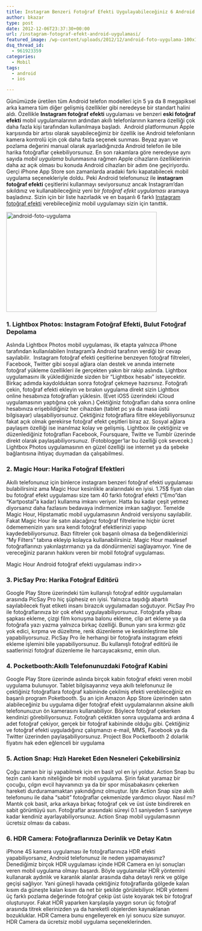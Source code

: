 ```yaml
---
title: Instagram Benzeri Fotoğraf Efekti Uygulayabileceğiniz 6 Android Uygulaması
author: bkazar
type: post
date: 2012-12-06T23:37:30+00:00
url: /instagram-fotograf-efekt-android-uygulamasi/
featured_image: /wp-content/uploads/2012/12/android-foto-uygulama-100x100.jpg
dsq_thread_id:
  - 961923359
categories:
  - Mobil
tags:
  - android
  - ios

---
```

Günümüzde üretilen tüm Android telefon modelleri için 5 ya da 8 megapiksel arka kamera tüm diğer gelişmiş özellikler gibi neredeyse bir standart halini aldı. Özellikle **Instagram fotoğraf efekti** uygulaması ve benzeri **eski fotoğraf efekti** mobil uygulamalarının ardından akıllı telefonlarının kamera özelliği çok daha fazla kişi tarafından kullanılmaya başladı.  Android platformunun Apple karşısında bir artısı olarak sayabileceğimiz bir özellik ise Android telefonların kamera kontrolü için çok daha fazla seçenek sunması. Beyaz ayarı ve pozlama değerini manual olarak ayarladığınızda Android telefon ile bile harika fotoğraflar çekebiliyorsunuz. En son rakamlara göre neredeyse aynı sayıda _mobil uygulama_ bulunmasına rağmen Apple cihazların özelliklerinin daha az açık olması bu konuda Android cihazları bir adım öne geçiriyordu. Gerçi iPhone App Store son zamanlarda aradaki farkı kapatabilecek mobil uygulama seçenekleriyle doldu. Peki Android telefonunuz ile **instagram fotoğraf efekti** çeşitlerini kullanmayı seviyorsunuz ancak Instagram’dan sıkıldınız ve kullanabileceğiniz yeni bir _fotoğraf efekt uygulaması_ aramaya başladınız. Sizin için bir liste hazırladık ve en başarılı 6 farklı <span style="text-decoration: underline;">Instagram fotoğraf efekti</span> verebileceğiniz mobil uygulamayı sizin için tanıttık.

<img class="aligncenter size-large wp-image-9678" title="android-foto-uygulama" src="https://www.murekkep.org/wp-content/uploads/2012/12/android-foto-uygulama-400x266.jpg" alt="android-foto-uygulama" width="400" height="266" srcset="https://www.murekkep.org/wp-content/uploads/2012/12/android-foto-uygulama-400x266.jpg 400w, https://www.murekkep.org/wp-content/uploads/2012/12/android-foto-uygulama-50x33.jpg 50w, https://www.murekkep.org/wp-content/uploads/2012/12/android-foto-uygulama-125x83.jpg 125w, https://www.murekkep.org/wp-content/uploads/2012/12/android-foto-uygulama-300x200.jpg 300w, https://www.murekkep.org/wp-content/uploads/2012/12/android-foto-uygulama-457x305.jpg 457w, https://www.murekkep.org/wp-content/uploads/2012/12/android-foto-uygulama.jpg 600w" sizes="(max-width: 400px) 100vw, 400px" /> 

### 1. Lightbox Photos: Instagram Fotoğraf Efekti, Bulut Fotoğraf Depolama

Aslında Lightbox Photos mobil uygulaması, ilk etapta yalnızca iPhone tarafından kullanılabilen Instagram’a Android tarafının verdiği bir cevap sayılabilir.  Instagram fotoğraf efekti çeşitlerine benzeyen fotoğraf filtreleri, Facebook, Twitter gibi sosyal ağlara olan destek ve anında internete fotoğraf yükleme özellikleri ile gerçekten yakın bir rakip aslında. Lightbox uygulamasını ilk yüklediğinizde sizden bir “Lightbox hesabı” isteyecektir. Birkaç adımda kaydolduktan sonra fotoğraf çekmeye hazırsınız. Fotoğrafı çekin, fotoğraf efekti ekleyin ve bırakın uygulama direkt sizin Lightbox online hesabınıza fotoğrafları yüklesin. (Evet iOS5 üzerindeki iCloud uygulamasının yaptığına çok yakın.) Çektiğiniz fotoğrafları daha sonra online hesabınıza erişebildiğiniz her cihazdan (tablet pc ya da masa üstü bilgisayar) ulaşabiliyorsunuz. Çektiğiniz fotoğraflara filtre ekleyebiliyorsunuz fakat açık olmak gerekirse fotoğraf efekt çeşitleri biraz az. Sosyal ağlara paylaşım özelliği ise inanılmaz kolay ve gelişmiş. Lightbox ile çektiğiniz ve düzenlediğiniz fotoğrafları Facebook, Foursquare, Twitte ve Tumblr üzerinde direkt olarak paylaşabiliyorsunuz. (Fotoblogger’lar bu özelliği çok sevecek.) Lightbox Photos uygulamasının en güzel özelliği ise internet ya da şebeke bağlantısına ihtiyaç duymadan da çalışabilmesi.

### 2. Magic Hour: Harika Fotoğraf Efektleri

Akıllı telefonunuz için binlerce instagram benzeri fotoğraf efekti uygulaması bulabilirsiniz ama Magic Hour kesinlikle aralarındaki en iyisi. 1.75$ fiyatı olan bu fotoğraf efekt uygulaması size tam 40 farklı fotoğraf efekti (“Emo”dan “Kartpostal”a kadar) kullanma imkanı veriyor. Hatta bu kadar çeşit yetmez diyorsanız daha fazlasını bedavaya indirmenize imkan sağlıyor. Temelde Magic Hour, Hipstamatic mobil uygulamasının Android versiyonu sayılabilir. Fakat Magic Hour ile satın alacağınız fotoğraf filtrelerine hiçbir ücret ödememenizin yanı sıra kendi fotoğraf efektlerinizi yapıp kaydedebiliyorsunuz. Bazı filtreler çok başarılı olmasa da beğendiklerinizi “My Filters” tabına ekleyip kolayca kullanabilirsiniz. Magic Hour maalesef fotoğraflarınızı yakınlaştırmanızı ya da döndürmenizi sağlayamıyor. Yine de vereceğiniz paranın hakkını veren bir mobil fotoğraf uygulaması.

Magic Hour Android fotoğraf efekti uygulaması indir>>

### 3. PicSay Pro: Harika Fotoğraf Editörü

Google Play Store üzerindeki tüm kullanışlı fotoğraf editör uygulamaları arasında PicSay Pro hiç şüphesiz en iyisi. Yalnızca taşıdığı abartılı sayılabilecek fiyat etiketi insanı birazcık uygulamadan soğutuyor. PicSay Pro ile fotoğraflarınıza bir çok efekt uygulayabiliyorsunuz. Fotoğrafa yılbaşı şapkası ekleme, çizgi film konuşma balonu ekleme, clip art ekleme ya da fotoğrafa yazı yazma yalnızca birkaç özelliği. Bunun yanı sıra kırmızı göz yok edici, kırpma ve düzeltme, renk düzenleme ve keskinleştirme bile yapabiliyorsunuz. PicSay Pro ile herhangi bir fotoğrafa instagram efekti ekleme işlemini bile yapabiliyorsunuz. Bu kullanışlı fotoğraf editörü ile saatlerinizi fotoğraf düzenleme ile harcayacaksınız, emin olun.

### 4. Pocketbooth:Akıllı Telefonunuzdaki Fotoğraf Kabini

Google Play Store üzerinde aslında birçok kabin fotoğraf efekti veren mobil uygulama bulunuyor. Tablet bilgisayarınız veya akıllı telefonunuz ile çektiğiniz fotoğraflara fotoğraf kabininde çekilmiş efekti verebileceğiniz en başarılı program Poketbooth. Şu an için Amazon App Store üzerinden satın alabileceğiniz bu uygulama diğer fotoğraf efekt uygulamalarının aksine akıllı telefonunuzun ön kamerasını kullanabiliyor. Böylece fotoğraf çekerken kendinizi görebiliyorsunuz. Fotoğrafı çektikten sonra uygulama ardı ardına 4 adet fotoğraf çekiyor, gerçek bir fotoğraf kabininde olduğu gibi. Çektiğiniz ve fotoğraf efekti uyguladığınız çalışmanızı e-mail, MMS, Facebook ya da Twitter üzerinden paylaşabiliyorsunuz. Project Box Pocketbooth 2 dolarlık fiyatını hak eden eğlenceli bir uygulama

### 5. Action Snap: Hızlı Hareket Eden Nesneleri Çekebilirsiniz

Çoğu zaman bir işi yapabilmek için en basit yol en iyi yoldur. Action Snap bu tezin canlı kanıtı niteliğinde bir mobil uygulama. Şirin fakat yaramaz bir çocuğu, çılgın evcil hayvanınızı ya da bir spor müsabakasını çekerken hareketi durduramamaktan yakındığınız olmuştur. İşte Action Snap size akıllı telefonunu ile daha “sabit” fotoğraflar çekmenizde yardımcı oluyor. Nasıl mı? Mantık çok basit, arka arkaya birkaç fotoğraf çek ve üst üste bindirerek en sabit görüntüyü sun. Fotoğraflar arasındaki süreyi 0.1 saniyeden 5 saniyeye kadar kendiniz ayarlayabiliyorsunuz. Action Snap mobil uygulamasının ücretsiz olması da cabası.

### 6. HDR Camera: Fotoğraflarınıza Derinlik ve Detay Katın

iPhone 4S kamera uygulaması ile fotoğraflarınıza HDR efekti yapabiliyorsanız, Android telefonunuz ile neden yapamayasınız? Denediğimiz birçok HDR uygulaması içinde HDR Camera en iyi sonuçları veren mobil uygulama olmayı başardı. Böyle uygulamalar HDR yöntemini kullanarak aydınlık ve karanlık alanlar arasında daha detaylı renk ve gölge geçişi sağlıyor. Yani güneşli havada çektiğiniz fotoğraflarda gölgede kalan kısım da güneşte kalan kısım da net bir şekilde görülebiliyor. HDR yöntemi üç farklı pozlama değerinde fotoğraf çekip üst üste koyarak tek bir fotoğraf oluşturuyor. Fakat HDR yaparken karşılaşıla yaygın sorun üç fotoğraf arasında titrek ellerinizden ya da hareketli objelerden kaynaklanan bozukluklar. HDR Camera bunu engelleyerek en iyi sonucu size sunuyor. HDR Camera da ücretsiz mobil uygulama seçeneklerinden.

&nbsp;